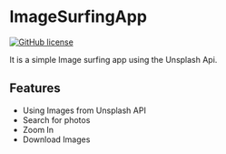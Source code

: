 # ImageSurfingApp
[![GitHub license](https://img.shields.io/badge/License-MIT-blue.svg)](LICENSE)

It is a simple Image surfing app using the Unsplash Api.

## Features
* Using Images from Unsplash API
* Search for photos
* Zoom In
* Download Images
